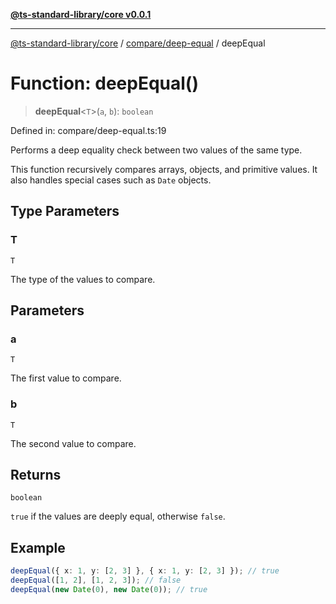 [**@ts-standard-library/core v0.0.1**](../../../README.md)

***

[@ts-standard-library/core](../../../modules.md) / [compare/deep-equal](../README.md) / deepEqual

# Function: deepEqual()

> **deepEqual**\<`T`\>(`a`, `b`): `boolean`

Defined in: compare/deep-equal.ts:19

Performs a deep equality check between two values of the same type.

This function recursively compares arrays, objects, and primitive values.
It also handles special cases such as `Date` objects.

## Type Parameters

### T

`T`

The type of the values to compare.

## Parameters

### a

`T`

The first value to compare.

### b

`T`

The second value to compare.

## Returns

`boolean`

`true` if the values are deeply equal, otherwise `false`.

## Example

```typescript
deepEqual({ x: 1, y: [2, 3] }, { x: 1, y: [2, 3] }); // true
deepEqual([1, 2], [1, 2, 3]); // false
deepEqual(new Date(0), new Date(0)); // true
```

